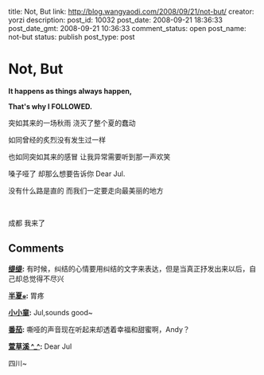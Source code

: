 title: Not, But
link: http://blog.wangyaodi.com/2008/09/21/not-but/
creator: yorzi
description: 
post_id: 10032
post_date: 2008-09-21 18:36:33
post_date_gmt: 2008-09-21 10:36:33
comment_status: open
post_name: not-but
status: publish
post_type: post

# Not, But

**It happens as things always happen,**

**That's why I FOLLOWED.**  
  
突如其来的一场秋雨 浇灭了整个夏的蠢动

如同曾经的炙烈没有发生过一样

也如同突如其来的感冒 让我异常需要听到那一声欢笑

嗓子哑了 却那么想要告诉你 Dear Jul.

没有什么路是直的 而我们一定要走向最美丽的地方

 

成都 我来了

## Comments

**[缇缇](#79 "2008-09-22 12:34:54"):** 有时候，纠结的心情要用纠结的文字来表达，但是当真正抒发出来以后，自己却总觉得不尽兴

**[半夏๑](#80 "2008-09-22 21:59:17"):** 胃疼

**[小小童](#81 "2008-09-23 09:51:45"):** Jul,sounds good~

**[番茄](#82 "2008-09-24 10:40:37"):** 嘶哑的声音现在听起来却透着幸福和甜蜜啊，Andy？

**[萱草溪 ^_^](#83 "2008-09-26 22:41:03"):** Dear Jul

四川~

